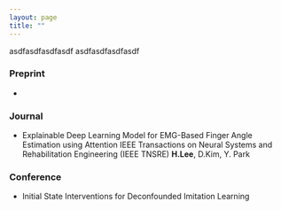 ```yaml
---
layout: page
title: ""
---
```

asdfasdfasdfasdf
asdfasdfasdfasdf
### Preprint 
* 

### Journal 
* Explainable Deep Learning Model for EMG-Based Finger Angle Estimation using Attention
IEEE Transactions on Neural Systems and Rehabilitation Engineering (IEEE TNSRE)
__H.Lee__, D.Kim, Y. Park

### Conference
* Initial State Interventions for Deconfounded Imitation Learning


